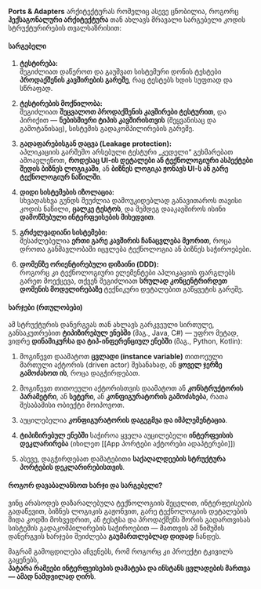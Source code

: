 **Ports & Adapters** არქიტექტურას  რომელიც ასევე ცნობილია, როგორც **ჰექსაგონალური არქიტექტურა**  თან ახლავს მრავალი სარგებელი კოდის სტრუქტურირების თვალსაზრისით:

#### **სარგებელი**

1. **ტესტირება:**  
    შეგიძლიათ დაწეროთ და გაუშვათ სისტემური დონის ტესტები **პროდაქშენის კავშირების გარეშე**, რაც ტესტებს ხდის სუფთად და სწრაფად.
    
2. **ტესტირების მოქნილობა:**  
    შეგიძლიათ **შეცვალოთ პროდაქშენის კავშირები ტესტურით**, და პირიქით — **ნებისმიერი ტიპის კავშირისთვის** (შეყვანისაც და გამოტანისაც), სისტემის გადაკომპილირების გარეშე.
    
3. **გადაფარებისგან დაცვა (Leakage protection):**  
    აპლიკაციის გარშემო არსებული ტესტური „კედელი“ გეხმარებათ ამოავლენოთ, **როდესაც UI-ის დეტალები ან ტექნოლოგიური ასპექტები შედის ბიზნეს ლოგიკაში**, ან **ბიზნეს ლოგიკა ჟონავს UI-ს ან გარე ტექნოლოგიურ ნაწილში**.
    
4. **დიდი სისტემების იზოლაცია:**  
    სხვადასხვა გუნდს შეუძლია დამოუკიდებლად განავითაროს თავისი კოდის ნაწილი, **ცალკე ტესტოს**, და შემდეგ დააკავშიროს ისინი **დამოწმებული ინტერფეისების მიხედვით**.
    
5. **გრძელვადიანი სისტემები:**  
    შესაძლებელია **ერთი გარე კავშირის ჩანაცვლება მეორით**, როცა დროთა განმავლობაში იცვლება ტექნოლოგია ან ბიზნეს საჭიროებები.
    
6. **დომენზე ორიენტირებული დიზაინი (DDD):**  
    როგორც კი ტექნოლოგიური ელემენტები აპლიკაციის ფარგლებს გარეთ მოექცევა, თქვენ შეგიძლიათ **სრულად კონცენტრირდეთ დომენის მოდელირებაზე** ტექნიკური დეტალებით გაწყვეტის გარეშე.


#### **ხარჯები (რთულობები)**

ამ სტრუქტურის დანერგვას თან ახლავს გარკვეული სირთულე, განსაკუთრებით **ტიპიზირებულ ენებში** (მაგ., Java, C#) — უფრო მეტად, ვიდრე **დინამიკურსა და ტიპ-ინფერენციულ ენებში** (მაგ., Python, Kotlin):

1. მოგიწევთ დაამატოთ **ცვლადი (instance variable)** თითოეული მართული აქტორის (driven actor) შესანახად, ან **ყოველ ჯერზე გამოძახოთ ის**, როცა დაგჭირდებათ.
    
2. მოგიწევთ თითოეული აქტორისთვის დაამატოთ ან **კონსტრუქტორის პარამეტრი**, ან **სეტერი**, ან **კონფიგურატორის გამოძახება**, რათა შესაბამისი ობიექტი მოიპოვოთ.
    
3. აუცილებელია **კონფიგურატორის დაგეგმვა და იმპლემენტაცია**.
    
4. **ტიპიზირებულ ენებში** საჭიროა ყველა აუცილებელი **ინტერფეისის დეკლარირება** (იხილეთ [[App პორტები აქტორები ადაპტერები]])
    
5. ასევე, დაგჭირდებათ დამატებითი **საქაღალდეების სტრუქტურა პორტების დეკლარირებისთვის**.

#### **როგორ დავაბალანსოთ ხარჯი და სარგებელი?**

ვინც არასოდეს დაზარალებულა ტექნოლოგიის შეცვლით, ინტერფეისების გადაწევით, ბიზნეს ლოგიკის გაჟონვით, გარე ტექნოლოგიის დეტალების შიდა კოდში მოხვედრით, ან ტესტსა და პროდაქშენს შორის გადართვისას სისტემის გადაკომპილირების საჭიროებით — მათთვის ამ ნიმუშის დანერგვის ხარჯები შეიძლება **გაუმართლებლად დიდად** ჩანდეს.

მაგრამ გამოცდილება აჩვენებს, რომ როგორც კი პროექტი ტკივილს გაყენებს,  
**პატარა რამეები  ინტერფეისების დამატება და ინსტანს ცვლადების მართვა — ამად ნამდვილად ღირს**.